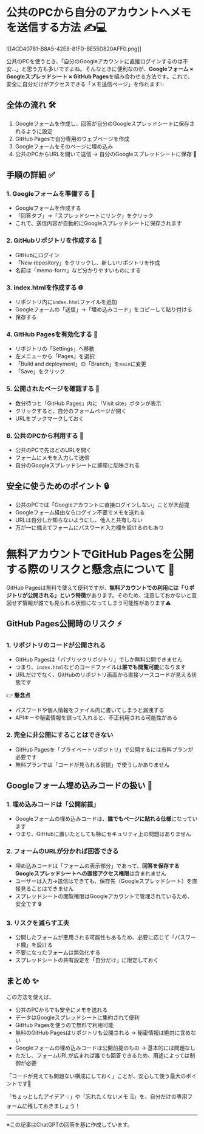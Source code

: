 # 公共のPCから自分のアカウントへメモを送信する方法 ✍️💻

![[4CD40781-B8A5-42E8-81F0-BE55D820AFF0.png]]

公共のPCを使うとき、「自分のGoogleアカウントに直接ログインするのは不安…」と思う方も多いですよね。そんなときに便利なのが、**Googleフォーム × Googleスプレッドシート × GitHub Pages**を組み合わせる方法です。これで、安全に自分だけがアクセスできる「メモ送信ページ」を作れます✨

## 全体の流れ 🛠️

1. Googleフォームを作成し、回答が自分のGoogleスプレッドシートに保存されるように設定  
2. GitHub Pagesで自分専用のウェブページを作成  
3. Googleフォームをそのページに埋め込み  
4. 公共のPCからURLを開いて送信 → 自分のGoogleスプレッドシートに保存 🎉

## 手順の詳細 ✅

### 1. Googleフォームを準備する 📝
- Googleフォームを作成する  
- 「回答タブ」→「スプレッドシートにリンク」をクリック  
- これで、送信内容が自動的にGoogleスプレッドシートに保存されます  

### 2. GitHubリポジトリを作成する 🐙
- GitHubにログイン  
- 「New repository」をクリックし、新しいリポジトリを作成  
- 名前は「memo-form」など分かりやすいものにする  

### 3. index.htmlを作成する 🌐
- リポジトリ内に`index.html`ファイルを追加  
- Googleフォームの「送信」→「埋め込みコード」をコピーして貼り付ける  
- 保存する  

### 4. GitHub Pagesを有効化する 🚀
- リポジトリの「Settings」へ移動  
- 左メニューから「Pages」を選択  
- 「Build and deployment」の「Branch」を`main`に変更  
- 「Save」をクリック  

### 5. 公開されたページを確認する 🔗
- 数分待つと「GitHub Pages」内に「Visit site」ボタンが表示  
- クリックすると、自分のフォームページが開く  
- URLをブックマークしておく  

### 6. 公共のPCから利用する 🏫
- 公共のPCで先ほどのURLを開く  
- フォームにメモを入力して送信  
- 自分のGoogleスプレッドシートに即座に反映される  

## 安全に使うためのポイント 🔒
- 公共のPCでは「Googleアカウントに直接ログインしない」ことが大前提  
- Googleフォーム経由ならログイン不要でメモを送れる  
- URLは自分しか知らないようにし、他人と共有しない  
- 万が一に備えてフォームにパスワード入力欄を設けるのもあり  


# 無料アカウントでGitHub Pagesを公開する際のリスクと懸念点について 🔐

GitHub Pagesは無料で使えて便利ですが、**無料アカウントでの利用には「リポジトリが公開される」という特徴**があります。そのため、注意しておかないと意図せず情報が誰でも見られる状態になってしまう可能性があります⚠️

## GitHub Pages公開時のリスク ⚡

### 1. リポジトリのコードが公開される
- GitHub Pagesは「パブリックリポジトリ」でしか無料公開できません  
- つまり、`index.html`などのコードファイルは**誰でも閲覧可能**になります  
- URLだけでなく、GitHubのリポジトリ画面から直接ソースコードが見える状態です  

👉 **懸念点**  
- パスワードや個人情報をファイル内に書いてしまうと漏洩する  
- APIキーや秘密情報を誤って入れると、不正利用される可能性がある  

### 2. 完全に非公開にすることはできない
- GitHub Pagesを「プライベートリポジトリ」で公開するには有料プランが必要です  
- 無料プランでは「コードが見られる前提」で使うしかありません  

## Googleフォーム埋め込みコードの扱い 📝

### 1. 埋め込みコードは「公開前提」
- Googleフォームの埋め込みコードは、**誰でもページに貼れる仕様**になっています  
- つまり、GitHubに置いたとしても特にセキュリティ上の問題はありません  

### 2. フォームのURLが分かれば回答できる
- 埋め込みコードは「フォームの表示部分」であって、**回答を保存するGoogleスプレッドシートへの直接アクセス権限**は含まれません  
- ユーザーは入力→送信はできても、保存先（Googleスプレッドシート）を直接見ることはできません  
- スプレッドシートの閲覧権限はGoogleアカウントで管理されているため、安全です 🔒  

### 3. リスクを減らす工夫
- 公開したフォームが悪用される可能性もあるため、必要に応じて「パスワード欄」を設ける  
- 不要になったフォームは無効化する  
- スプレッドシートの共有設定を「自分だけ」に限定しておく  

## まとめ ✨
この方法を使えば、  
- 公共のPCからでも安全にメモを送れる  
- データはGoogleスプレッドシートに集約されて便利  
- GitHub Pagesを使うので無料で利用可能  
- 無料のGitHub Pagesはリポジトリも公開される → 秘密情報は絶対に含めない  
- Googleフォームの埋め込みコードは公開前提のもの → 基本的には問題なし  
- ただし、フォームURLが広まれば誰でも回答できるため、用途によっては制御が必要  

「コードが見えても問題ない構成にしておく」ことが、安心して使う最大のポイントです🙌  

「ちょっとしたアイデア 💡」や「忘れたくないメモ 🗒️」を、自分だけの専用フォームに残しておきましょう！  

---

※この記事はChatGPTの回答を基に作成しています。
